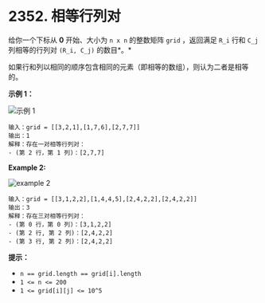 # 2352. 相等行列对

给你一个下标从 **0** 开始、大小为 `n x n` 的整数矩阵 `grid` ，返回满足 `R_i` 行和 `C_j` 列相等的行列对 `(R_i, C_j)` 的数目*。*

如果行和列以相同的顺序包含相同的元素（即相等的数组），则认为二者是相等的。

**示例 1：**

![示例 1](https://assets.leetcode.com/uploads/2022/06/01/ex1.jpg)

```()
输入：grid = [[3,2,1],[1,7,6],[2,7,7]]
输出：1
解释：存在一对相等行列对：
- (第 2 行，第 1 列)：[2,7,7]
```

**Example 2:**

![example 2](https://assets.leetcode.com/uploads/2022/06/01/ex2.jpg)

```()
输入：grid = [[3,1,2,2],[1,4,4,5],[2,4,2,2],[2,4,2,2]]
输出：3
解释：存在三对相等行列对：
- (第 0 行，第 0 列)：[3,1,2,2]
- (第 2 行, 第 2 列)：[2,4,2,2]
- (第 3 行, 第 2 列)：[2,4,2,2]
```

**提示：**

- `n == grid.length == grid[i].length`
- `1 <= n <= 200`
- `1 <= grid[i][j] <= 10^5`
